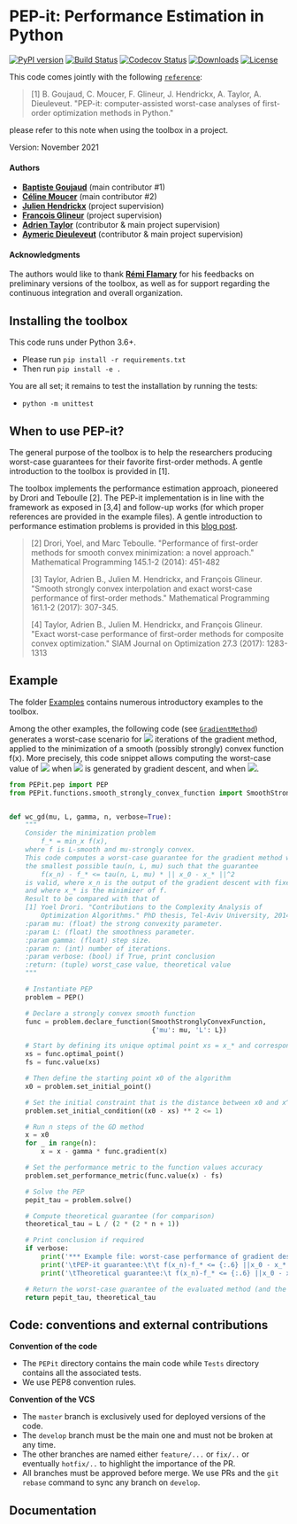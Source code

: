 # PEP-it: Performance Estimation in Python

[![PyPI version](https://badge.fury.io/py/PEPit.svg)](https://pypi.python.org/pypi/PEPit/)
[![Build Status](https://github.com/bgoujaud/PEPit/workflows/build/badge.svg?branch=master&event=push)](https://github.com/bgoujaud/PEPit/actions)
[![Codecov Status](https://codecov.io/gh/bgoujaud/PEPit/branch/master/graph/badge.svg)](https://codecov.io/gh/bgoujaud/PEPit)
[![Downloads](https://pepy.tech/badge/pepit)](https://pepy.tech/project/pepit)
[![License](https://img.shields.io/github/license/bgoujaud/PEPit.svg)](https://github.com/bgoujaud/PEPit/blob/master/LICENSE)

This code comes jointly with the following [`reference`](.pdf):

> [1] B. Goujaud, C. Moucer, F. Glineur, J. Hendrickx, A. Taylor, A. Dieuleveut. "PEP-it: computer-assisted worst-case analyses of first-order optimization methods in Python." 

please refer to this note when using the toolbox in a project.

Version: November 2021

#### Authors

- [**Baptiste Goujaud**]() (main contributor #1) 
- [**Céline Moucer**]() (main contributor #2)
- [**Julien Hendrickx**](https://perso.uclouvain.be/julien.hendrickx/index.html) (project supervision)
- [**François Glineur**](https://perso.uclouvain.be/francois.glineur/) (project supervision)
- [**Adrien Taylor**](http://www.di.ens.fr/~ataylor/) (contributor & main project supervision)
- [**Aymeric Dieuleveut**](http://www.cmap.polytechnique.fr/~aymeric.dieuleveut/) (contributor & main project supervision)

#### Acknowledgments


The authors would like to thank [**Rémi Flamary**](https://remi.flamary.com/) for his feedbacks on preliminary versions of the toolbox, as well as for support regarding the continuous integration and overall organization.


## Installing the toolbox

This code runs under Python 3.6+.
- Please run ``pip install -r requirements.txt``
- Then run ``pip install -e .``

You are all set; it remains to test the installation by running the tests:
- ``python -m unittest``

## When to use PEP-it?

The general purpose of the toolbox is to help the researchers producing worst-case guarantees for their favorite first-order methods. A gentle introduction to the toolbox is provided in [1].

The toolbox implements the performance estimation approach, pioneered by Drori and Teboulle [2]. The PEP-it implementation is in line with the framework as exposed in [3,4] and follow-up works (for which proper references are provided in the example files). A gentle introduction to performance estimation problems is provided in this [blog post](https://francisbach.com/computer-aided-analyses/).

 > [2] Drori, Yoel, and Marc Teboulle. "Performance of first-order methods for smooth convex minimization: a novel approach." Mathematical Programming 145.1-2 (2014): 451-482
 >
 > [3] Taylor, Adrien B., Julien M. Hendrickx, and François Glineur. "Smooth strongly convex interpolation and exact worst-case performance of first-order methods." Mathematical Programming 161.1-2 (2017): 307-345.
 >
 > [4] Taylor, Adrien B., Julien M. Hendrickx, and François Glineur. "Exact worst-case performance of first-order methods for composite convex optimization." SIAM Journal on Optimization 27.3 (2017): 1283-1313

 
 
## Example

The folder [Examples](/examples) contains numerous introductory examples to the toolbox.


Among the other examples, the following code (see [`GradientMethod`](PEPit/examples/unconstrained_convex_minimization/gradient_descent.py)) generates a worst-case scenario for <img src="https://render.githubusercontent.com/render/math?math=N"> iterations of the gradient method, applied to the minimization of a smooth (possibly strongly) convex function f(x). More precisely, this code snippet allows computing the worst-case value of <img src="https://render.githubusercontent.com/render/math?math=f(x_N)-f_\star"> when <img src="https://render.githubusercontent.com/render/math?math=x_N"> is generated by gradient descent, and when <img src="https://render.githubusercontent.com/render/math?math=\|x_0-x_\star\|=1">.


```Python
from PEPit.pep import PEP
from PEPit.functions.smooth_strongly_convex_function import SmoothStronglyConvexFunction


def wc_gd(mu, L, gamma, n, verbose=True):
    """
    Consider the minimization problem
        f_* = min_x f(x),
    where f is L-smooth and mu-strongly convex.
    This code computes a worst-case guarantee for the gradient method with fixed step size. That is, it computes
    the smallest possible tau(n, L, mu) such that the guarantee
        f(x_n) - f_* <= tau(n, L, mu) * || x_0 - x_* ||^2
    is valid, where x_n is the output of the gradient descent with fixed step size,
    and where x_* is the minimizer of f.
    Result to be compared with that of
    [1] Yoel Drori. "Contributions to the Complexity Analysis of
        Optimization Algorithms." PhD thesis, Tel-Aviv University, 2014.
    :param mu: (float) the strong convexity parameter.
    :param L: (float) the smoothness parameter.
    :param gamma: (float) step size.
    :param n: (int) number of iterations.
    :param verbose: (bool) if True, print conclusion
    :return: (tuple) worst_case value, theoretical value
    """

    # Instantiate PEP
    problem = PEP()

    # Declare a strongly convex smooth function
    func = problem.declare_function(SmoothStronglyConvexFunction,
                                    {'mu': mu, 'L': L})

    # Start by defining its unique optimal point xs = x_* and corresponding function value fs = f_*
    xs = func.optimal_point()
    fs = func.value(xs)

    # Then define the starting point x0 of the algorithm
    x0 = problem.set_initial_point()

    # Set the initial constraint that is the distance between x0 and x^*
    problem.set_initial_condition((x0 - xs) ** 2 <= 1)

    # Run n steps of the GD method
    x = x0
    for _ in range(n):
        x = x - gamma * func.gradient(x)

    # Set the performance metric to the function values accuracy
    problem.set_performance_metric(func.value(x) - fs)

    # Solve the PEP
    pepit_tau = problem.solve()

    # Compute theoretical guarantee (for comparison)
    theoretical_tau = L / (2 * (2 * n + 1))

    # Print conclusion if required
    if verbose:
        print('*** Example file: worst-case performance of gradient descent with fixed step sizes ***')
        print('\tPEP-it guarantee:\t\t f(x_n)-f_* <= {:.6} ||x_0 - x_*||^2'.format(pepit_tau))
        print('\tTheoretical guarantee:\t f(x_n)-f_* <= {:.6} ||x_0 - x_*||^2'.format(theoretical_tau))

    # Return the worst-case guarantee of the evaluated method (and the reference theoretical value)
    return pepit_tau, theoretical_tau


```

## Code: conventions and external contributions

**Convention of the code**

- The ``PEPit`` directory contains the main code while ``Tests`` directory contains all the associated tests. 
- We use PEP8 convention rules.

**Convention of the VCS**

- The ``master`` branch is exclusively used for deployed versions of the code.
- The ``develop`` branch must be the main one and must not be broken at any time.
- The other branches are named either ``feature/...`` or ``fix/..`` or eventually ``hotfix/..`` to highlight the importance of the PR.
- All branches must be approved before merge. We use PRs and the ``git rebase`` command to sync any branch on ``develop``.

## Documentation
